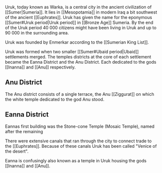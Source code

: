 Uruk, today known as Warka, is a central city in the ancient civilization of [[Sumer|Sumeria]]. It lies in [[Mesopotamia]] in modern Iraq a bit southwest of the ancient [[Euphrates]]. Uruk has given the name for the eponymous [[Sumer#Uruk period|Uruk period]] in [[Bronze Age]] Sumeria. By the end of the Uruk period 40 000 citizens might have been living in Uruk and up to 90 000 in the surrounding area.

Uruk was founded by Enmerkar according to the [[Sumerian King List]]. 

Uruk was formed when two smaller [[Sumer#Ubaid period|Ubaid]] settlements merged. The temples districts at the core of each settlement became the Eanna District and the Anu District. Each dedicated to the gods [[Inanna]] and [[Anu]] respectively.

## Anu District

The Anu district consists of a single terrace, the Anu [[Ziggurat]] on which the white temple dedicated to the god Anu stood.

## Eanna District

Eannas first building was the Stone-cone Temple (Mosaic Temple), named after the remaining


There were extensive canals that ran through the city to connect trade to the [[Euphrates]]. Because of these canals Uruk has been called "Venice of the desert".

Eanna is confusingly also known as a temple in Uruk housing the gods [[Inanna]] and [[Anu]].